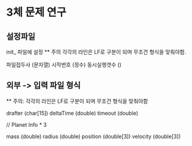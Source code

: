 # 3체 문제 연구

## 설정파일
init_ 파일에 설정
** 주의 각각의 라인은 LF로 구분이 되며 무조건 형식을 맞춰야함.

파일접두사 (문자열)
시작번호 (정수)
동시실행갯수 ()

## 외부 -> 입력 파일 형식
** 주의: 각각의 라인은 LF로 구분이 되며 무조건 형식을 맞춰야함

drafter (char[15])
deltaTime (double)
timeout (double)

// Planet Info * 3

mass (double)
radius (double)
position (double[3])
velocity (double[3])



